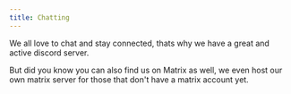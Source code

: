 ```yaml
---
title: Chatting
---
```


We all love to chat and stay connected, thats why we have a great and active discord server.

But did you know you can also find us on Matrix as well, we even host our own matrix server for those that don't have a matrix account yet.